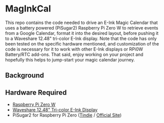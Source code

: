 # MagInkCal
This repo contains the code needed to drive an E-Ink Magic Calendar that uses a battery powered (PiSugar2) Raspberry Pi Zero W to retrieve events from a Google Calendar, format it into the desired layout, before pushing it to a Waveshare 12.48" tri-color E-Ink display. Note that the code has only been tested on the specific hardware mentioned, and customization of the code is necessary for it to work with other E-Ink displays or RPi0W Battery/RTC add-ons. That said, enjoy working on your project and hopefully this helps to jump-start your magic calendar journey.

## Background

## Hardware Required
- [Raspberry Pi Zero W](https://www.raspberrypi.org/products/raspberry-pi-zero-w/)
- [Waveshare 12.48" Tri-color E-Ink Display](https://www.waveshare.com/product/12.48inch-e-paper-module-b.htm)
- PiSugar2 for Raspberry Pi Zero ([Tindie](https://www.tindie.com/products/pisugar/pisugar2-battery-for-raspberry-pi-zero/) / [Official Site](https://www.pisugar.com/))
